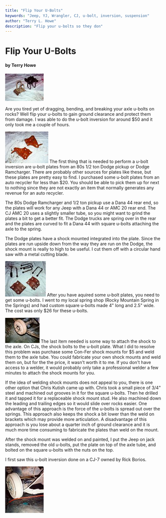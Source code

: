 ```yaml
---
title: "Flip Your U-Bolts"
keywords: "Jeep, YJ, Wrangler, CJ, u-bolt, inversion, suspension"
author: "Terry L. Howe"
description: "Flip your u-bolts so they don"
---
```


# Flip Your U-Bolts

#### by Terry Howe

[![u-bolts assembled](ubolt4_.jpg)](ubolt4.jpg)

Are you tired yet of dragging, bending, and breaking your axle
u-bolts on rocks?  Well flip your u-bolts to gain ground clearance
and protect them from damage.  I was able to do the u-bolt inversion
for around $50 and it only took me a couple of hours.

[![before cutting plate](ubolt3_.jpg)](ubolt3.jpg)
The first thing that is needed to perform a u-bolt inversion are
u-bolt plates from an 80s 1/2 ton Dodge pickup or Dodge Ramcharger.
There are probably other sources for plates like these, but these
plates are pretty easy to find.  I purchased some u-bolt plates from
an auto recycler for less than $20.  You should be able to pick them up for
next to nothing since they are not exactly an item that normally
generates any revenue for an auto recycler.

The 80s Dodge Ramcharger and 1/2 ton pickup use a Dana 44 rear end,
so the plates will work for any Jeep with a Dana 44 or AMC 20
rear end.  The CJ AMC 20 uses a slightly smaller tube, so you might
want to grind the plates a bit to get a better fit.  The Dodge trucks
are spring over in the rear and the plates are curved to fit a Dana
44 with square u-bolts attaching the axle to the spring.

The Dodge plates have a shock mounted integrated into the plate.  Since
the plates are run upside down from the way they are run on the Dodge, the
shock mount is really to high to be useful.  I cut them off with a circular
hand saw with a metal cutting blade.

[![after cutting plate](ubolt2_.jpg)](ubolt2.jpg)
After you have aquired some u-bolt plates, you need to get some
u-bolts.  I went to my local spring shop (Rocky Mountain Spring in
the Springs) and had custom square u-bolts made 4" long and 2.5" wide.
The cost was only $26 for these u-bolts.

[![shock mount](ubolt1_.jpg)](ubolt1.jpg)
The last item needed is some way to attach the shock to the axle.
On CJs, the shock bolts to the u-bolt plate.  What I did to resolve
this problem was purchase some Con-Fer shock mounts for $5 and
weld them to the axle tube.  You could fabricate your own shock
mounts and weld them on, but for the the price, it wasn't worth it
to me.  If you don't have access to a welder, it would probably
only take a professional welder a few minutes to attach the shock
mounts for you.

If the idea of welding shock mounts does not appeal to you, there
is one other option that Chris Kutish came up with.   Chris took
a small piece of 3/4" steel and machined out grooves in it for the
square u-bolts.  Then he drilled it and tapped it for a replaceable
shock mount stud.  He also machined down the leading and trailing
edges so it would slide over rocks easier.
One advantage of this approach is the force of the u-bolts is spread
out over the springs.  This approach also keeps the shock a bit lower
than the weld on brackets which may provide more articulation.
A disadvantage of this approach is you lose about a quarter inch
of ground clearance and it is much more time consuming to fabricate
the plates than weld on the mount.

After the shock mount was welded on and painted, I put the Jeep
on jack stands, removed the old u-bolts, put the plate on top of
the axle tube, and bolted on the square u-bolts with the nuts
on the top.

I first saw this u-bolt inversion done on a CJ-7 owned by Rick Borios.

[![u-bolts installed](ubolt5_.jpg)](ubolt5.jpg)